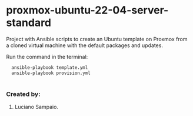 # proxmox-ubuntu-22-04-server-standard
Project with Ansible scripts to create an Ubuntu template on Proxmox from a cloned virtual machine with the default packages and updates.

Run the command in the terminal:
```bash
  ansible-playbook template.yml
  ansible-playbook provision.yml
```

#
### Created by:

1. Luciano Sampaio.
